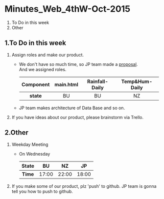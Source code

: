 # Minutes_Web_4thW-Oct-2015

1. To Do in this week
1. Other

## 1.To Do in this week

1. Assign roles and make our product.
	* We don't have so much time, so JP team made a [proposal](https://drive.google.com/file/d/0B6PTRu12AkpJcFRwa3g1WHNOMG8/view?usp=sharing).  
	  And we assigned roles.

	  |Component|main.html|Rainfall-Daily|Temp&Hum-Daily|  
	  |:---:|:---:|:---:|:---:|  
	  |**state**|BU|BU|NZ|  
	  
	* JP team makes architecture of Data Base and so on.

1. If you have ideas about our product, please brainstorm via Trello.


## 2.Other

1. Weekday Meeting
	* On Wednesday 

	  |State|BU|NZ|JP|  
	  |:---:|:---:|:---:|:---:|  
	  |**Time**|17:00|22:00|18:00|  

2. If you make some of our product, plz 'push' to github.
JP team is gonna tell you how to push to github.
